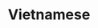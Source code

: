 ---
layout: tag-list
title: Vietnamese
slug: vietnamese
category: devlog
type: tag
description: >
  Post about Vietnamese.
sidebar: false
---